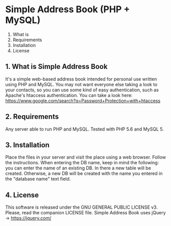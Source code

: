 # Simple Address Book (PHP + MySQL)


1. What is
2. Requirements
3. Installation
4. License


## 1. What is Simple Address Book
It's a simple web-based address book intended for personal use
written using PHP and MySQL.
You may not want everyone else taking a look to your contacts,
so you can use some kind of easy authentication, such as
Apache's htaccess authentication. You can take a look here:
https://www.google.com/search?q=Password+Protection+with+htaccess

## 2. Requirements
Any server able to run PHP and MySQL.
Tested with PHP 5.6 and MySQL 5.

## 3. Installation
Place the files in your server and visit the place using a web
browser. Follow the instructions.
When entering the DB name, keep in mind the following: you can
enter the name of an existing DB. In there a new table will be
created. Otherwise, a new DB will be created with the name you
entered in the "database name" text field.

## 4. License
This software is released under the GNU GENERAL PUBLIC LICENSE v3.
Please, read the companion LICENSE file.
Simple Address Book uses jQuery -> https://jquery.com/
